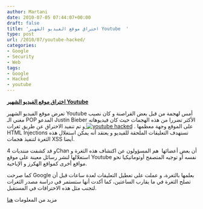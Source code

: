 ```yaml
---
author: Martani
date: 2010-07-05 07:44:07+00:00
draft: false
title: 'اختراق موقع الفيديو الشهير Youtube  '
type: post
url: /2010/07/youtube-hacked/
categories:
- Google
- Security
- Web
tags:
- Google
- Hacked
- youtube
---
```


**[اختراق موقع الفيديو الشهير Youtube ](http://www.it-scoop.com/2010/07/youtube-hacked/)**




تعرض موقع الفيديو الشهير Youtube أمس لهجمة من قبل بعض القراصنة و كان نصيب مغني الـ POP المدعو Justin Bieber الأكثر تضررا من هذه الهجمات حيث كان فيديوهاته على الموقع وجهة معظمها .
[![youtube hacked](http://posterous.com/getfile/files.posterous.com/temp-2010-07-04/viBDJoFiplHImqvelagnsdcubDzufcCnJhEtqGrskmqEjDkgvIrbwiByJJJk/youtube_hacked.png.scaled1000.png)
](httphttp://www.it-scoop.com/2010/07/youtube-hacked/)
و تم تنفيد الاختراق عن طريق ثغرات HTML Injections تستهدف التعليقات الملحقة للفيديو و يعتقد أنه يمكن استغلال هذه الثغرة لتنفيذ هجمات XSS أيضا.


و قد كشفت منتديات 4Chan أن بعض أعضائها  هم المسؤولون عن اكتشاف هذه الثغرة و استغلالها لنشر رسائل معينة على موقع Youtube نفسه أو توجيه المتصفح أوتوماتيكيا نحو مواقع أخرى كمواقع الهكرز و الإباحية.

كما صرحت Google بعلمها بالثغرة، و عملت على تعطيل التعليقات لعدة ساعات قبل أن تصلح الثغرة في ما يقارب الساعتين، كما أكدت أنها ستستمر في دراسة مصدر الثغرات لتجنب مثل هذه الاختراقات في المستقبل.

مزيد من المعلومات [هنا](http://posterous.richardcunningham.co.uk/youtube-hacked)
